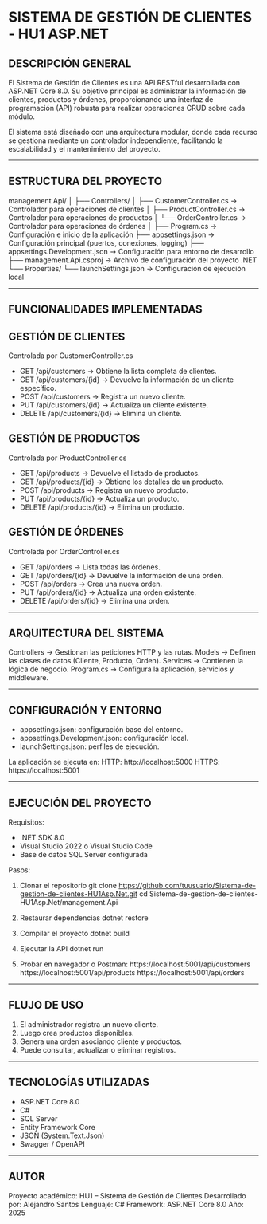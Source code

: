 SISTEMA DE GESTIÓN DE CLIENTES - HU1 ASP.NET
=============================================

DESCRIPCIÓN GENERAL
-------------------
El Sistema de Gestión de Clientes es una API RESTful desarrollada con ASP.NET Core 8.0.
Su objetivo principal es administrar la información de clientes, productos y órdenes, proporcionando una interfaz de programación (API) robusta para realizar operaciones CRUD sobre cada módulo.

El sistema está diseñado con una arquitectura modular, donde cada recurso se gestiona mediante un controlador independiente, facilitando la escalabilidad y el mantenimiento del proyecto.

---------------------------------------------
ESTRUCTURA DEL PROYECTO
---------------------------------------------
management.Api/
│
├── Controllers/
│   ├── CustomerController.cs     → Controlador para operaciones de clientes
│   ├── ProductController.cs      → Controlador para operaciones de productos
│   └── OrderController.cs        → Controlador para operaciones de órdenes
│
├── Program.cs                    → Configuración e inicio de la aplicación
├── appsettings.json              → Configuración principal (puertos, conexiones, logging)
├── appsettings.Development.json  → Configuración para entorno de desarrollo
├── management.Api.csproj         → Archivo de configuración del proyecto .NET
└── Properties/
    └── launchSettings.json       → Configuración de ejecución local

---------------------------------------------
FUNCIONALIDADES IMPLEMENTADAS
---------------------------------------------

GESTIÓN DE CLIENTES
-------------------
Controlada por CustomerController.cs
- GET /api/customers           → Obtiene la lista completa de clientes.
- GET /api/customers/{id}      → Devuelve la información de un cliente específico.
- POST /api/customers          → Registra un nuevo cliente.
- PUT /api/customers/{id}      → Actualiza un cliente existente.
- DELETE /api/customers/{id}   → Elimina un cliente.

GESTIÓN DE PRODUCTOS
--------------------
Controlada por ProductController.cs
- GET /api/products            → Devuelve el listado de productos.
- GET /api/products/{id}       → Obtiene los detalles de un producto.
- POST /api/products           → Registra un nuevo producto.
- PUT /api/products/{id}       → Actualiza un producto.
- DELETE /api/products/{id}    → Elimina un producto.

GESTIÓN DE ÓRDENES
------------------
Controlada por OrderController.cs
- GET /api/orders              → Lista todas las órdenes.
- GET /api/orders/{id}         → Devuelve la información de una orden.
- POST /api/orders             → Crea una nueva orden.
- PUT /api/orders/{id}         → Actualiza una orden existente.
- DELETE /api/orders/{id}      → Elimina una orden.

---------------------------------------------
ARQUITECTURA DEL SISTEMA
---------------------------------------------
Controllers  → Gestionan las peticiones HTTP y las rutas.
Models       → Definen las clases de datos (Cliente, Producto, Orden).
Services     → Contienen la lógica de negocio.
Program.cs   → Configura la aplicación, servicios y middleware.

---------------------------------------------
CONFIGURACIÓN Y ENTORNO
---------------------------------------------
- appsettings.json: configuración base del entorno.
- appsettings.Development.json: configuración local.
- launchSettings.json: perfiles de ejecución.

La aplicación se ejecuta en:
HTTP:  http://localhost:5000
HTTPS: https://localhost:5001

---------------------------------------------
EJECUCIÓN DEL PROYECTO
---------------------------------------------
Requisitos:
- .NET SDK 8.0
- Visual Studio 2022 o Visual Studio Code
- Base de datos SQL Server configurada

Pasos:
1. Clonar el repositorio
   git clone https://github.com/tuusuario/Sistema-de-gestion-de-clientes-HU1Asp.Net.git
   cd Sistema-de-gestion-de-clientes-HU1Asp.Net/management.Api

2. Restaurar dependencias
   dotnet restore

3. Compilar el proyecto
   dotnet build

4. Ejecutar la API
   dotnet run

5. Probar en navegador o Postman:
   https://localhost:5001/api/customers
   https://localhost:5001/api/products
   https://localhost:5001/api/orders

---------------------------------------------
FLUJO DE USO
---------------------------------------------
1. El administrador registra un nuevo cliente.
2. Luego crea productos disponibles.
3. Genera una orden asociando cliente y productos.
4. Puede consultar, actualizar o eliminar registros.

---------------------------------------------
TECNOLOGÍAS UTILIZADAS
---------------------------------------------
- ASP.NET Core 8.0
- C#
- SQL Server
- Entity Framework Core
- JSON (System.Text.Json)
- Swagger / OpenAPI

---------------------------------------------
AUTOR
---------------------------------------------
Proyecto académico: HU1 – Sistema de Gestión de Clientes
Desarrollado por: Alejandro Santos
Lenguaje: C#
Framework: ASP.NET Core 8.0
Año: 2025
